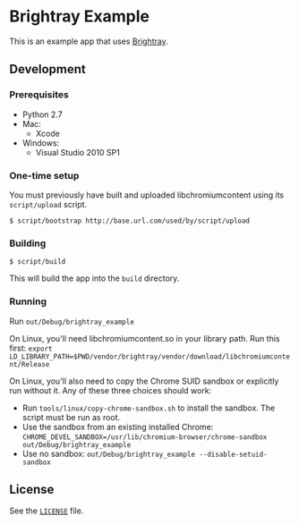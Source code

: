 # Brightray Example

This is an example app that uses
[Brightray](https://github.com/atom/brightray).

## Development

### Prerequisites

* Python 2.7
* Mac:
    * Xcode
* Windows:
    * Visual Studio 2010 SP1

### One-time setup

You must previously have built and uploaded libchromiumcontent using its
`script/upload` script.

    $ script/bootstrap http://base.url.com/used/by/script/upload

### Building

    $ script/build

This will build the app into the `build` directory.

### Running

Run `out/Debug/brightray_example`

On Linux, you'll need libchromiumcontent.so in your library path.  Run
this first: `export LD_LIBRARY_PATH=$PWD/vendor/brightray/vendor/download/libchromiumcontent/Release`

On Linux, you'll also need to copy the Chrome SUID sandbox or explicitly run
without it.  Any of these three choices should work:

* Run `tools/linux/copy-chrome-sandbox.sh` to install the sandbox.  The
  script must be run as root.
* Use the sandbox from an existing installed Chrome: `CHROME_DEVEL_SANDBOX=/usr/lib/chromium-browser/chrome-sandbox out/Debug/brightray_example`
* Use no sandbox: `out/Debug/brightray_example --disable-setuid-sandbox`

## License

See the [`LICENSE`](LICENSE) file.
